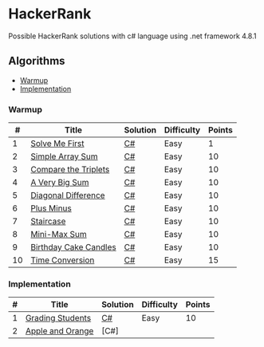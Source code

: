 # HackerRank

Possible HackerRank solutions with c# language using .net framework 4.8.1


## Algorithms
- [Warmup](#warmup)
- [Implementation](#implementation)


### Warmup

| # | Title | Solution | Difficulty | Points |
|---| ----- | -------- | ---------- | ------ |
|1|[Solve Me First](https://www.hackerrank.com/challenges/solve-me-first/problem)|[C#](https://github.com/WillMarciano/HackerRankTest/tree/master/Warmup/SolveMeFirst/Program.cs)|Easy|1|
|2|[Simple Array Sum](https://www.hackerrank.com/challenges/simple-array-sum/problem)|[C#](https://github.com/WillMarciano/HackerRankTest/tree/master/Warmup/SimpleArraySum/Program.cs)|Easy|10|
|3|[Compare the Triplets](https://www.hackerrank.com/challenges/compare-the-triplets/problem)|[C#](https://github.com/WillMarciano/HackerRankTest/tree/master/Warmup/CompareTheTriplets/Program.cs)|Easy|10|
|4|[A Very Big Sum](https://www.hackerrank.com/challenges/a-very-big-sum/problem)|[C#](https://github.com/WillMarciano/HackerRankTest/tree/master/Warmup/AVeryBigSum/Program.cs)|Easy|10|
|5|[Diagonal Difference](https://www.hackerrank.com/challenges/diagonal-difference/problem)|[C#](https://github.com/WillMarciano/HackerRankTest/tree/master/Warmup/DiagonalDifference/Program.cs)|Easy|10|
|6|[Plus Minus](https://www.hackerrank.com/challenges/plus-minus/problem)|[C#](https://github.com/WillMarciano/HackerRankTest/tree/master/Warmup/PlusMinus/Program.cs)|Easy|10|
|7|[Staircase](https://www.hackerrank.com/challenges/staircase/problem)|[C#](https://github.com/WillMarciano/HackerRankTest/tree/master/Warmup/Staircase/Program.cs)|Easy|10|
|8|[Mini-Max Sum](https://www.hackerrank.com/challenges/mini-max-sum/problem)|[C#](https://github.com/WillMarciano/HackerRankTest/tree/master/Warmup/MiniMaxSum/Program.cs)|Easy|10|
|9|[Birthday Cake Candles](https://www.hackerrank.com/challenges/birthday-cake-candles/problem)|[C#](https://github.com/WillMarciano/HackerRankTest/tree/master/Warmup/BirthdayCakeCandles/Program.cs)|Easy|10|
|10|[Time Conversion](https://www.hackerrank.com/challenges/time-conversion/problem)|[C#](https://github.com/WillMarciano/HackerRankTest/tree/master/Warmup/BirthdayCakeCandles/Program.cs)|Easy|15|

### Implementation

| # | Title | Solution | Difficulty | Points |
|---| ----- | -------- | ---------- | ------ |
|1|[Grading Students](https://www.hackerrank.com/challenges/grading/problem)|[C#](https://github.com/WillMarciano/HackerRankTest/tree/master/Implementation/GradingStudents/Program.cs)|Easy|10|
|2|[Apple and Orange](https://www.hackerrank.com/challenges/apple-and-orange/problem)|[C#]